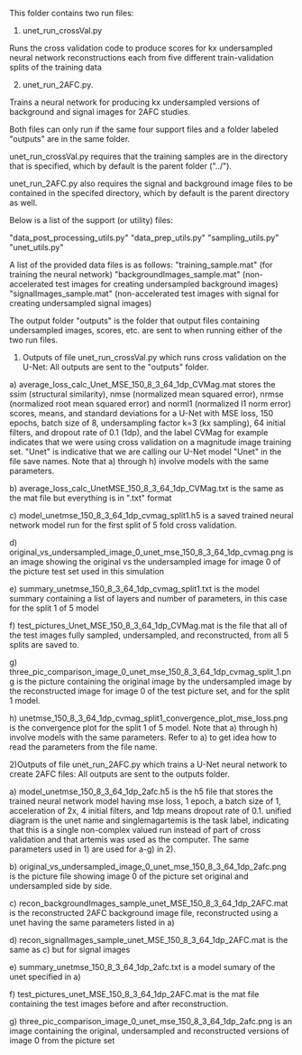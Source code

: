 This folder contains two run files: 

1) unet_run_crossVal.py

Runs the cross validation code to produce scores for kx undersampled neural network reconstructions each from five 
different train-validation splits of the training data

2) unet_run_2AFC.py. 

Trains a neural network for producing kx undersampled versions of background and signal images for 2AFC studies. 

Both files can only run if the same four support files and a folder labeled "outputs" are in the same folder. 

unet_run_crossVal.py requires that the training samples are in the directory that is specified, which by default is the parent folder ("../"). 

unet_run_2AFC.py also requires the signal and background image files to be contained in the specifed directory, which by default is 
the parent directory as well.

Below is a list of the support (or utility) files:

"data_post_processing_utils.py"
"data_prep_utils.py"
"sampling_utils.py"
"unet_utils.py"

A list of the provided data files is as follows:
"training_sample.mat"  (for training the neural network)
"backgroundImages_sample.mat" (non-accelerated test images for creating undersampled background images)
"signalImages_sample.mat" (non-accelerated test images with signal for creating undersampled signal images)

The output folder "outputs" is the folder that output files containing undersampled images, scores, etc. are sent to when running either of the two run files.

1) Outputs of file unet_run_crossVal.py which runs cross validation on the U-Net: All outputs are sent to the "outputs" folder.

a) average_loss_calc_Unet_MSE_150_8_3_64_1dp_CVMag.mat stores the ssim (structural similarity), nmse (normalized mean squared error), nrmse (normalized root mean squared error) and norml1 (normalized l1 norm error) scores, means, and standard deviations for a U-Net with MSE loss, 150 epochs, batch size of 8,
undersampling factor k=3 (kx sampling), 64 initial filters, and dropout rate of 0.1 (1dp), and the label CVMag for example indicates that we were using cross validation on a magnitude image training set.
"Unet" is indicative that we are calling our U-Net model "Unet" in the file save names. 
Note that a) through h) involve models with the same parameters.

b) average_loss_calc_UnetMSE_150_8_3_64_1dp_CVMag.txt is the same as the mat file but everything is in ".txt" format

c) model_unetmse_150_8_3_64_1dp_cvmag_split1.h5 is a saved trained neural network model run for the first split of 5 fold cross validation.

d) original_vs_undersampled_image_0_unet_mse_150_8_3_64_1dp_cvmag.png is an image showing the original vs the undersampled image for image 0 of the picture test set used in this simulation

e) summary_unetmse_150_8_3_64_1dp_cvmag_split1.txt is the model summary containing a list of layers and number of parameters, in this case for the split 1 of 5 model

f) test_pictures_Unet_MSE_150_8_3_64_1dp_CVMag.mat is the file that all of the test images fully sampled, undersampled, and reconstructed, from all 5 splits are saved to.

g) three_pic_comparison_image_0_unet_mse_150_8_3_64_1dp_cvmag_split_1.png is the picture containing the original image by the undersampled image by the reconstructed image for image 0 of the test picture set, and for the split 1 model.

h) unetmse_150_8_3_64_1dp_cvmag_split1_convergence_plot_mse_loss.png is the convergence plot for the split 1 of 5 model. Note that a) through h) involve models with the same parameters. Refer to a) to get idea how to read the parameters from the file name.

2)Outputs of file unet_run_2AFC.py which trains a U-Net neural network to create 2AFC files: All outputs are sent to the outputs folder.

a) model_unetmse_150_8_3_64_1dp_2afc.h5 is the h5 file that stores the trained neural network model having mse loss, 1 epoch, a batch size of 1, acceleration of 2x, 4 initial filters, and 1dp means dropout rate of 0.1. unified diagram is the unet name and singlemagartemis is the task label, indicating that this is a single non-complex valued run instead of part of cross validation and that artemis was used as the computer.
The same parameters used in 1) are used for a-g) in 2).

b) original_vs_undersampled_image_0_unet_mse_150_8_3_64_1dp_2afc.png is the picture file showing image 0 of the picture set original and undersampled side by side.

c) recon_backgroundImages_sample_unet_MSE_150_8_3_64_1dp_2AFC.mat is the reconstructed 2AFC background image file, reconstructed using a unet having the same parameters listed in a)

d) recon_signalImages_sample_unet_MSE_150_8_3_64_1dp_2AFC.mat is the same as c) but for signal images

e) summary_unetmse_150_8_3_64_1dp_2afc.txt is a model sumary of the unet specified in a)

f) test_pictures_unet_MSE_150_8_3_64_1dp_2AFC.mat is the mat file containing the test images before and after reconstruction.

g) three_pic_comparison_image_0_unet_mse_150_8_3_64_1dp_2afc.png is an image containing the original, undersampled and reconstructed versions of image 0 from the picture set
